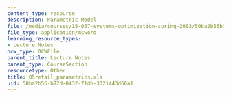 ```yaml
---
content_type: resource
description: Parametric Model
file: /media/courses/15-057-systems-optimization-spring-2003/50ba2b56b72d04327fdb3321443d60a1_05retail_parametrics.xls
file_type: application/msword
learning_resource_types:
- Lecture Notes
ocw_type: OCWFile
parent_title: Lecture Notes
parent_type: CourseSection
resourcetype: Other
title: 05retail_parametrics.xls
uid: 50ba2b56-b72d-0432-7fdb-3321443d60a1
---
```

